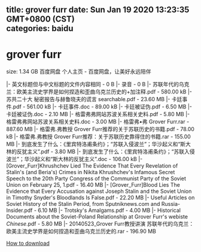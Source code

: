 
title: grover furr
date: Sun Jan 19 2020 13:23:35 GMT+0800 (CST)    
categories: baidu
---

# grover furr
size: 1.34 GB
 百度网盘 个人主页 - 百度网盘，让美好永远陪伴
 
|- 英文标题但与中文标题的文件内容相同 - 0 B
|- 录音 - 0 B
|- 苏联年代的乌克兰：欧美主流史学界是如何捏造和歪曲乌克兰历史的+加注释.pdf - 580.00 kB
|- 苏共二十大 秘密报告与赫鲁晓夫的谎言 searchable.pdf - 23.60 MB
|- 卡廷事件.pdf - 561.00 kB
|- 卡廷事件.doc - 89.00 kB
|- 卡廷被证伪.pdf - 6.50 MB
|- 卡廷被证伪.doc - 2.10 MB
|- 格雷弗弗网站苏波关系相关史料.pdf - 5.80 MB
|- 格雷弗弗网站苏波关系相关史料.doc - 3.00 MB
|- 格雷弗•弗 Grover Furr.rar - 887.60 MB
|- 格雷弗.弗教授 Grover Furr推荐的关于苏联历史的书籍.pdf - 78.00 kB
|- 格雷弗.弗教授 Grover Furr推荐：关于苏联历史靠得住的书籍.rar - 155.00 MB
|- 到底发生了什么：《里宾特洛甫条约》；“苏联入侵波兰”；华沙起义和“斯大林的反犹主义”.pdf - 3.80 MB
|- 到底发生了什么：《里宾特洛甫条约》；“苏联入侵波兰”；华沙起义和“斯大林的反犹主义”.doc - 106.00 kB
|- [Grover_Furr]Khrushchev Lied The Evidence That Every Revelation of Stalin's (and Beria's) Crimes in Nikita Khrushchev's Infamous Secret Speech to the 20th Party Congress of the Communist Party of the Soviet Union on February 25, 1.pdf - 16.40 MB
|- [Grover_Furr]Blood Lies The Evidence that Every Accusation against Joseph Stalin and the Soviet Union in Timothy Snyder's Bloodlands Is False.pdf - 22.20 MB
|- Useful Articles on Soviet History of the Stalin Period, from Sputniknews.com and Russia-Insider.pdf - 6.10 MB
|- Trotsky's Amalgams.pdf - 4.00 MB
|- Historical Documents about the Soviet-Poland Relationship at Grover Furr's webiste _Chinese_.pdf - 5.80 MB
|- 20140523_Grover Furr教授讲演 苏联年代的乌克兰：欧美主流史学界是如何捏造和歪曲乌克兰历史的.rar - 196.90 MB

[How to download](https://bpcam.bemobtrk.com/go/2ceec3aa-1ca2-46d6-b9ff-aaa5c184517c?jno=847)